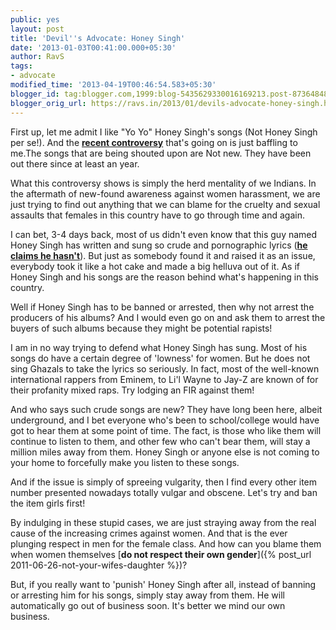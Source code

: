 ```yaml
---
public: yes
layout: post
title: 'Devil''s Advocate: Honey Singh'
date: '2013-01-03T00:41:00.000+05:30'
author: RavS
tags:
- advocate
modified_time: '2013-04-19T00:46:54.583+05:30'
blogger_id: tag:blogger.com,1999:blog-5435629330016169213.post-8736484876654112572
blogger_orig_url: https://ravs.in/2013/01/devils-advocate-honey-singh.html
---
```


First up, let me admit I like "Yo Yo" Honey Singh's songs (Not Honey Singh per se!). And the **[recent controversy](http://indiatoday.intoday.in/story/honey-singh-offensive-lyrics/1/240219.html)** that's going on is just baffling to me.The songs that are being shouted upon are Not new. They have been out there since at least an year. 

What this controversy shows is simply the herd mentality of we Indians. In the aftermath of new-found awareness against women harassment, we are just trying to find out anything that we can blame for the cruelty and sexual assaults that females in this country have to go through time and again.

I can bet, 3-4 days back, most of us didn't even know that this guy named Honey Singh has written and sung so crude and pornographic lyrics ([**he claims he hasn't**](http://www.hindustantimes.com/Entertainment/Music/Honey-Singh-disowns-offensive-lyrics-may-file-defamation-suit/Article1-983578.aspx)). But just as somebody found it and raised it as an issue, everybody took it like a hot cake and made a big helluva out of it. As if Honey Singh and his songs are the reason behind what's happening in this country. 

Well if Honey Singh has to be banned or arrested, then why not arrest the producers of his albums? And I would even go on and ask them to arrest the buyers of such albums because they might be potential rapists!

I am in no way trying to defend what Honey Singh has sung. Most of his songs do have a certain degree of 'lowness' for women. But he does not sing Ghazals to take the lyrics so seriously. In fact, most of the well-known international rappers from Eminem, to Li'l Wayne to Jay-Z are known of for their profanity mixed raps. Try lodging an FIR against them!

And who says such crude songs are new? They have long been here, albeit underground, and I bet everyone who's been to school/college would have got to hear them at some point of time. The fact, is those who like them will continue to listen to them, and other few who can't bear them, will stay a million miles away from them. Honey Singh or anyone else is not coming to your home to forcefully make you listen to these songs.

And if the issue is simply of spreeing vulgarity, then I find every other item number presented nowadays totally vulgar and obscene. Let's try and ban the item girls first!

By indulging in these stupid cases, we are just straying away from the real cause of the increasing crimes against women. And that is the ever plunging respect in men for the female class. And how can you blame them when women themselves [**do not respect their own gender**]({% post_url 2011-06-26-not-your-wifes-daughter %})?

But, if you really want to 'punish' Honey Singh after all, instead of banning or arresting him for his songs, simply stay away from them. He will automatically go out of business soon. It's better we mind our own business.
